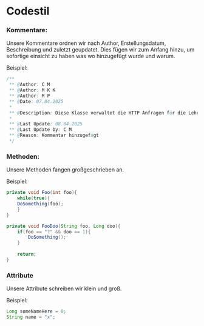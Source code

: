 # Codestil
### **Kommentare:**
Unsere Kommentare ordnen wir nach Author, Erstellungsdatum, Beschreibung und zuletzt geupdatet. Dies fügen wir zum Anfang hinzu, um sofortige einsicht zu haben was wo hinzugefügt wurde und warum.

Beispiel:
```java
/**
 ** @Author: C M
 ** @Author: M K K
 ** @Author: M P
 ** @Date: 07.04.2025
 *
 ** @Description: Diese Klasse verwaltet die HTTP-Anfragen für die Lehrer-Entität.
 *
 ** @Last Update: 08.04.2025
 ** @Last Update by: C M
 ** @Reason: Kommentar hinzugefügt
 */
```

### **Methoden:**
Unsere Methoden fangen großgeschrieben an. 

Beispiel:

```java
private void Foo(int foo){
	while(true){
	DoSomething(foo);
	}
}
```

```java
private void FooDoo(String foo, Long doo){
	if(foo == "?" && doo == 1){
		DoSomething();
	}
	
	return;
}
```

### **Attribute**
Unsere Attribute schreiben wir klein und groß.

Beispiel:
```java
Long someNameHere = 0;
String name = "x"; 
```



